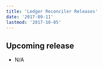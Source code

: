 ```yaml
---
title: 'Ledger Reconciler Releases'
date: '2017-09-11'
lastmod: '2017-10-05'
---
```


## Upcoming release

- N/A
